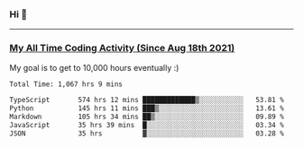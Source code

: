 ### Hi 🙂

---

### <a href="https://wakatime.com/@Eroxl">My All Time Coding Activity (Since Aug 18th 2021)</a>
My goal is to get to 10,000 hours eventually :)
<!--START_SECTION:waka-->

```txt
Total Time: 1,067 hrs 9 mins

TypeScript       574 hrs 12 mins █████████████▒░░░░░░░░░░░   53.81 %
Python           145 hrs 11 mins ███▒░░░░░░░░░░░░░░░░░░░░░   13.61 %
Markdown         105 hrs 34 mins ██▒░░░░░░░░░░░░░░░░░░░░░░   09.89 %
JavaScript       35 hrs 39 mins  █░░░░░░░░░░░░░░░░░░░░░░░░   03.34 %
JSON             35 hrs          ▓░░░░░░░░░░░░░░░░░░░░░░░░   03.28 %
```

<!--END_SECTION:waka-->
